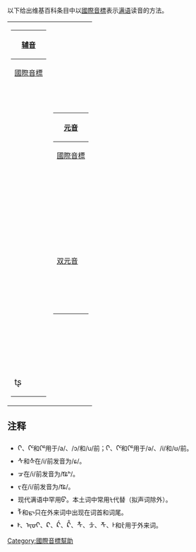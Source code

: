以下给出维基百科条目中以[國際音標](../Page/國際音標.md "wikilink")表示[满语](../Page/满语.md "wikilink")读音的方法。

<table>
<tbody>
<tr class="odd">
<td><table>
<thead>
<tr class="header">
<th><p><a href="../Page/辅音.md" title="wikilink">辅音</a></p></th>
</tr>
</thead>
<tbody>
<tr class="odd">
<td><p><a href="https://zh.wikipedia.org/wiki/Help:國際音標" title="wikilink">國際音標</a></p></td>
</tr>
<tr class="even">
<td><p><big></big></p></td>
</tr>
<tr class="odd">
<td><p><big></big></p></td>
</tr>
<tr class="even">
<td><p><big></big></p></td>
</tr>
<tr class="odd">
<td><p><big></big></p></td>
</tr>
<tr class="even">
<td><p><big></big></p></td>
</tr>
<tr class="odd">
<td><p><big></big></p></td>
</tr>
<tr class="even">
<td><p><big></big></p></td>
</tr>
<tr class="odd">
<td><p><big></big></p></td>
</tr>
<tr class="even">
<td><p><big></big></p></td>
</tr>
<tr class="odd">
<td><p><big></big></p></td>
</tr>
<tr class="even">
<td><p><big></big></p></td>
</tr>
<tr class="odd">
<td><p><big></big></p></td>
</tr>
<tr class="even">
<td><p><big></big></p></td>
</tr>
<tr class="odd">
<td><p><big></big></p></td>
</tr>
<tr class="even">
<td><p><big></big></p></td>
</tr>
<tr class="odd">
<td><p><big></big></p></td>
</tr>
<tr class="even">
<td><p><big></big></p></td>
</tr>
<tr class="odd">
<td><p><big></big></p></td>
</tr>
<tr class="even">
<td><p><big></big></p></td>
</tr>
<tr class="odd">
<td><p><big></big></p></td>
</tr>
<tr class="even">
<td><p><big></big></p></td>
</tr>
<tr class="odd">
<td><p><big></big></p></td>
</tr>
<tr class="even">
<td><p><big></big></p></td>
</tr>
<tr class="odd">
<td><p><big></big></p></td>
</tr>
<tr class="even">
<td><p><big></big></p></td>
</tr>
<tr class="odd">
<td><p><big></big></p></td>
</tr>
<tr class="even">
<td><p><big></big></p></td>
</tr>
<tr class="odd">
<td><p><big></big></p></td>
</tr>
<tr class="even">
<td><p><big></big></p></td>
</tr>
<tr class="odd">
<td><p><big>tʂ</big></p></td>
</tr>
</tbody>
</table></td>
<td><table>
<thead>
<tr class="header">
<th><p><a href="../Page/元音.md" title="wikilink">元音</a></p></th>
</tr>
</thead>
<tbody>
<tr class="odd">
<td><p><a href="https://zh.wikipedia.org/wiki/Help:國際音標" title="wikilink">國際音標</a></p></td>
</tr>
<tr class="even">
<td><p><big></big></p></td>
</tr>
<tr class="odd">
<td><p><big></big></p></td>
</tr>
<tr class="even">
<td><p><big></big></p></td>
</tr>
<tr class="odd">
<td><p><big></big></p></td>
</tr>
<tr class="even">
<td><p><big></big></p></td>
</tr>
<tr class="odd">
<td><p><big></big></p></td>
</tr>
<tr class="even">
<td><p><big></big></p></td>
</tr>
<tr class="odd">
<td><p><big></big></p></td>
</tr>
<tr class="even">
<td><p><a href="../Page/双元音.md" title="wikilink">双元音</a></p></td>
</tr>
<tr class="odd">
<td><p><big></big></p></td>
</tr>
<tr class="even">
<td><p><big></big></p></td>
</tr>
<tr class="odd">
<td><p><big></big></p></td>
</tr>
<tr class="even">
<td><p><big></big></p></td>
</tr>
</tbody>
</table></td>
</tr>
</tbody>
</table>

## 注释

  - <big>ᡴ</big>、<big>ᡤ</big>和<big>ᡥ</big>用于/a/、/ɔ/和/u/前；<big>ᡴ᠌</big>、<big>ᡤ</big>和<big>ᡥ</big>用于/ə/、/i/和/ʊ/前。
  - <big>ᠰ</big>和<big>ᡧ</big>在/i/前发音为/ɕ/。
  - <big>ᠴ</big>在/i/前发音为/t͡ɕʰ/。
  - <big>ᠵ</big>在/i/前发音为/t͡ɕ/。
  - 现代满语中罕用<big>ᡦ</big>。本土词中常用ᡶ代替（拟声词除外）。
  - <big>ᠯ</big>和<big>ᡵ</big>只在外来词中出现在词首和词尾。
  - <big>ᡟ</big>、<big>ᡳᠣᡳ</big>、<big>ᠺ</big>、<big>ᡬ</big>、<big>ᡭ</big>、<big>ᡮ</big>、<big>ᡱ</big>、<big>ᡯ</big>、<big>ᡰ</big>和<big>ᡷ</big>用于外来词。

[Category:國際音標幫助](https://zh.wikipedia.org/wiki/Category:國際音標幫助 "wikilink")